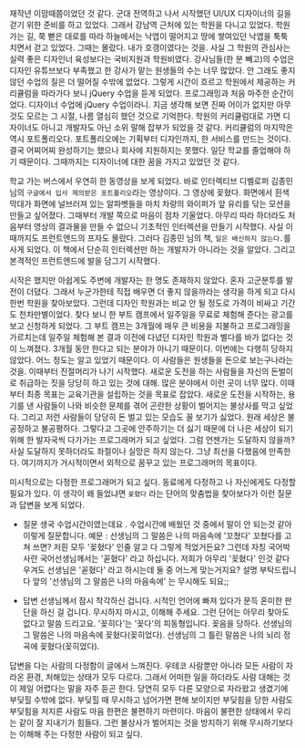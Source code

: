재작년 이맘때쯤이었던 것 같다. 군대 전역하고 나서 시작했던 UI/UX 디자이너의 길을 걷기 위한 준비를 하고 있었다. 그래서 강남역 근처에 있는 학원을 다니고 있었다. 학원 가는 길, 쭉 뻗은 대로를 따라 하늘에서는 낙엽이 떨어지고 땅에 쌓여있던 낙엽을 툭툭 치면서 걷고 있었다. 그때는 몰랐다. 내가 호갱이였다는 것을. 사실 그 학원의 관심사는 실력 좋은 디자인너 육성보다는 국비지원과 학원비였다. 강사님들(한 분 빼고)의 수업은 디자인 유튜브보다 부족했고 한 강사가 맡는 원생들의 수는 너무 많았다. 안 그래도 좋지 않던 수업의 질은 더 떨어질 수밖에 없었다. 그렇게 시간이 흐르고 학원에서 제공하는 커리큘럼을 따라가다 보니 jQuery 수업을 듣게 되었다. 프로그래밍과 처음 마주한 순간이었다. 디자이너 수업에 jQuery 수업이라니. 지금 생각해 보면 진짜 어이가 없지만 아무것도 모르는 그 시절, 나름 열심히 했던 것으로 기억한다. 학원의 커리큘럼대로 가면 디자이너도 아니고 개발자도 아닌 소위 말해 잡부가 되었을 것 같다. 커리큘럼의 마지막은 역시 포트폴리오다. 포트폴리오에는 기획부터 디자인까지, 한 서비스를 만드는 것이다. 결국 어찌어찌 완성하기는 했으나 회사에 지원하지는 못했다. 일단 학교를 졸업해야 하기 때문이다. 그때까지는 디자이너에 대한 꿈을 가지고 있었던 것 같다.

학교 가는 버스에서 우연히 한 동영상을 보게 되었다. 바로 인터렉티브 디벨로퍼 김종민 님의 `구글에서 입사 제의받은 포트폴리오`라는 영상이다. 그 영상에 꽂혔다. 화면에서 흰색 막대가 화면에 널브러져 있는 알파벳들을 마치 차량의 와이퍼가 앞 유리를 닦는 모션을 만들고 싶어졌다. 그때부터 개발 쪽으로 마음이 점차 기울었다. 아무리 따라 하더라도 처음부터 영상의 결과물을 만들 수 없으니 기초적인 인터렉션을 만들기 시작했다. 사실 이때까지도 프런트엔드의 프자도 몰랐다. 그러다 김종민 님의 책, `일은 배신하지 않는다.`를 사게 되었다. 이 책에서 단순히 인터렉션만 하는 개발자가 아니라는 것을 알았다. 그리고 본격적인 프런트엔드에 발을 담그기 시작했다.

시작은 했지만 아쉽게도 주변에 개발자는 한 명도 존재하지 않았다. 혼자 고군분투를 발전이 더뎠다. 그래서 누군가한테 직접 배우면 더 좋지 않을까라는 생각을 하게 되고 다시 한번 학원을 찾아보았다. 그런데 디자인 학원과는 비교 안 될 정도로 가격이 비싸고 기간도 천차만별이었다. 찾다 보니 한 부트 캠프에서 일주일을 무료로 체험해 준다는 광고를 보고 신청하게 되었다. 그 부트 캠프는 3개월에 매우 큰 비용을 지불하고 프로그래밍을 가르치는데 일주일 체험해 본 결과 이전에 다녔던 디자인 학원과 별다를 바가 없다는 것이 느껴졌다. 3개월 동안 한다고 되는 분야가 아니기 때문이다. 이번에는 다행히 당하지 않았다. 어느 정도는 알고 있었기 때문이다. 이 사람들은 원생들을 돈으로 보는구나라는 것을. 이때부터 진절머리가 나기 시작했다. 새로운 도전을 하는 사람들을 자신의 돈벌이로 취급하는 짓을 당당히 하고 있는 것에 대해. 많은 분야에서 이런 곳이 너무 많다. 이때부터 최종 목표는 교육기관을 설립하는 것을 목표로 잡았다. 새로운 도전을 시작하는, 용기를 낸 사람들이 나와 비슷한 문제를 겪어 곤란한 상황이 벌어지는 불상사를 막고 싶었다. 그리고 저런 사람들이 당당히 돈 벌고 있는 모습도 꼴 보기가 싫었다.
원래 세상은 불공정하고 불공평하다. 그렇다고 그곳에 안주하기는 더 싫기 때문에 더 나은 세상이 되기 위해 한 발자국씩 다가가는 프로그래머가 되고 싶었다. 그럼 언젠가는 도달하지 않을까? 사실 도달하지 못하더라도 좌절이나 실망은 하지 않는다. 그냥 최선을 다했음에 만족한다. 여기까지가 거시적이면서 외적으로 꿈꾸고 있는 프로그래머의 목표이다.

미시적으로는 다정한 프로그래머가 되고 싶다. 동료에게 다정하고 나 자신에게도 다정할 필요가 있다. 이 생각이 왜 들었냐면 `꽂혔다` 라는 단어의 맞춤법을 찾아보다가 이런 질문과 답변을 보게 되었다.

- 질문
  생국 수업시간이였는데요 . 수업시간에 배웠던 것 중에서
  말이 안 되는것 같아 이렇게 질문합니다.
  예문 : 선생님의 그 말씀은 나의 마음속에 '꼬쳤다'
  꼬쳤다를 고쳐 쓰면?
  저흰 모두 '꽂혔다' 인줄 알고 다 그렇게 적었거든요?
  그런데 자칭 국어박사란 국어선생님께서는 '꼳혔다' 라고 하십니다.
  저희가 아무리 '꽂혔다' 인것 같다 우겨도 선생님은 '꼳혔다' 라고 하시는데
  둘 중 어느게 맞는거지요?
  설명 부탁드립니다
  앞의 '선생님의 그 말씀은 나의 마음속에' 는 무시해도 되요;;

- 답변
  선생님께서 잠시 착각하신 겁니다.
  시적인 언어에 빠져 있다가 문득 혼미한 판단을 하신 걸 겁니다.
  무시하지 마시고, 이해해 주세요.
  그런 단어는 아무리 찾아도 없다고 말씀 드리고요.
  '꽂히다'는 '꽂다'의 피동형입니다.
  꽂음을 당하다.
  선생님의 그 말씀은 나의 마음속에 꽂혔다(꽂히었다).
  선생님의 그 틀린 말씀은 나의 뇌리 정곡에 꽂혔다(꽂히었다).

답변을 다는 사람의 다정함이 글에서 느껴진다. 우테코 사람뿐만 아니라 모든 사람이 자라온 환경, 처해있는 상태가 모두 다르다. 그래서 어떠한 일을 하더라도 사람 대해는 것이 제일 어렵다는 말을 자주 듣곤 한다. 당연히 모두 다른 모양으로 자라왔고 생겼기에 부딪힐 수밖에 없다. 부딪힐 때 무시하고 넘어가면 편해 보이지만 부딪힘을 당한 사람도 부딪힘을 저지른 사람도 마음 한편은 불편하기 마련이다. 마음이 불편한 상태에서 우리는 같이 잘 지내기가 힘들다. 그런 불상사가 벌어지는 것을 방지하기 위해 무시하기보다는 이해해 주는 다정한 사람이 되고 싶다.
